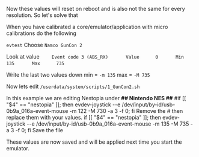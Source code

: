 Now these values will reset on reboot and is also not the same for every resolution.
So let's solve that

When you have calibrated a core/emulator/application with micro calibrations do the following

`evtest`
Choose
`Namco GunCon 2`

Look at value 
`    Event code 3 (ABS_RX)`
`      Value      0`
`      Min      135`
`      Max      735`

Write the last two values down
min = `-m 135`
max = `-M 735`

Now lets edit `/userdata/system/scripts/1_GunCon2.sh`

In this example we are editing Nestopia under **## Nintendo NES ##**
#if [[ "$4" == "nestopia" ]]; then evdev-joystick --e /dev/input/by-id/usb-0b9a_016a-event-mouse -m 122 -M 730 -a 3 -f 0; fi
Remove the # then replace them with your values.
if [[ "$4" == "nestopia" ]]; then evdev-joystick --e /dev/input/by-id/usb-0b9a_016a-event-mouse -m 135 -M 735 -a 3 -f 0; fi
Save the file

These values are now saved and will be applied next time you start the emulator.